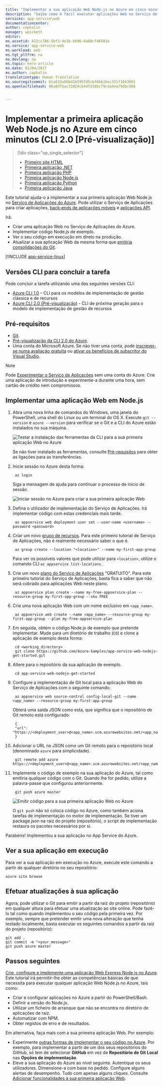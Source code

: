 ```yaml
---
title: "Implementar a sua aplicação Web Node.js no Azure em cinco minutos (CLI 2.0 [Pré-visualização]) | Microsoft Docs"
description: "Saiba como é fácil executar aplicações Web no Serviço de Aplicações mediante a implementação de uma aplicação Node.js de exemplo. Comece a programar verdadeiramente em pouco tempo e a ver resultados imediatos."
services: app-service\web
documentationcenter: 
author: cephalin
manager: wpickett
editor: 
ms.assetid: 412cc786-5bf3-4e1b-b696-6a08cf46501e
ms.service: app-service-web
ms.workload: web
ms.tgt_pltfrm: na
ms.devlang: na
ms.topic: hero-article
ms.date: 01/04/2017
ms.author: cephalin
translationtype: Human Translation
ms.sourcegitcommit: b1a633a86bd1b5997d5cbf66b16ec351f1043901
ms.openlocfilehash: 06a8dfbac31024cb44fd38bcf9c4a4ea79dbc968


---
```

# <a name="deploy-your-first-nodejs-web-app-to-azure-in-five-minutes-cli-20-preview"></a>Implementar a primeira aplicação Web Node.js no Azure em cinco minutos (CLI 2.0 [Pré-visualização)]

> [!div class="op_single_selector"]
> * [Primeiro site HTML](app-service-web-get-started-html.md)
> * [Primeira aplicação .NET](app-service-web-get-started-dotnet.md)
> * [Primeira aplicação PHP](app-service-web-get-started-php.md)
> * [Primeira aplicação Node.js](app-service-web-get-started-nodejs.md)
> * [Primeira aplicação Python](app-service-web-get-started-python.md)
> * [Primeira aplicação Java](app-service-web-get-started-java.md)
> 
> 

Este tutorial ajuda-o a implementar a sua primeira aplicação Web Node.js no [Serviço de Aplicações do Azure](../app-service/app-service-value-prop-what-is.md).
Pode utilizar o Serviço de Aplicações para criar aplicações, [back-ends de aplicações móveis](/documentation/learning-paths/appservice-mobileapps/) e [aplicações API](../app-service-api/app-service-api-apps-why-best-platform.md).

Irá: 

* Criar uma aplicação Web no Serviço de Aplicações do Azure.
* Implementar código Node.js de exemplo.
* Ver o seu código em execução em direto na produção.
* Atualizar a sua aplicação Web da mesma forma que [emitiria consolidações do Git](https://git-scm.com/docs/git-push).

[!INCLUDE [app-service-linux](../../includes/app-service-linux.md)]

## <a name="cli-versions-to-complete-the-task"></a>Versões CLI para concluir a tarefa

Pode concluir a tarefa utilizando uma das seguintes versões CLI:

- [Azure CLI 1.0](app-service-web-get-started-nodejs-cli-nodejs.md) – CLI para os modelos de implementação de gestão clássica e de recursos
- [Azure CLI 2.0 (Pré-visualização)](app-service-web-get-started-nodejs.md) - CLI de próxima geração para o modelo de implementação de gestão de recursos

## <a name="prerequisites"></a>Pré-requisitos
* [Git](http://www.git-scm.com/downloads).
* [Pré-visualização da CLI 2.0 do Azure](/cli/azure/install-az-cli2).
* Uma conta do Microsoft Azure. Se não tiver uma conta, pode [inscrever-se numa avaliação gratuita](https://azure.microsoft.com/pricing/free-trial/?WT.mc_id=A261C142F) ou [ativar os benefícios de subscritor do Visual Studio](https://azure.microsoft.com/pricing/member-offers/msdn-benefits-details/?WT.mc_id=A261C142F).

> [!NOTE]
> Pode [Experimentar o Serviço de Aplicações](https://azure.microsoft.com/try/app-service/) sem uma conta do Azure. Crie uma aplicação de introdução e experimente-a durante uma hora, sem cartão de crédito nem compromissos.
> 
> 

## <a name="deploy-a-nodejs-web-app"></a>Implementar uma aplicação Web em Node.js
1. Abra uma nova linha de comandos do Windows, uma janela do PowerShell, uma shell do Linux ou um terminal do OS X. Execute `git --version` e `azure --version` para verificar se o Git e a CLI do Azure estão instalados no sua máquina.
   
    ![Testar a instalação das ferramentas da CLI para a sua primeira aplicação Web no Azure](./media/app-service-web-get-started-languages/1-test-tools-2.0.png)
   
    Se não tiver instalado as ferramentas, consulte [Pré-requisitos](#Prerequisites) para obter as ligações para as transferências.
2. Inicie sessão no Azure desta forma:
   
        az login
   
    Siga a mensagem de ajuda para continuar o processo de início de sessão.
   
    ![Iniciar sessão no Azure para criar a sua primeira aplicação Web](./media/app-service-web-get-started-languages/3-azure-login-2.0.png)

3. Defina o utilizador de implementação do Serviço de Aplicações. Irá implementar código com estas credenciais mais tarde.
   
        az appservice web deployment user set --user-name <username> --password <password>

3. Criar um novo [grupo de recursos](../azure-resource-manager/resource-group-overview.md). Para este primeiro tutorial de Serviço de Aplicações, não é realmente necessário saber o que é.

        az group create --location "<location>" --name my-first-app-group

    Para ver os possíveis valores que pode utilizar para `<location>`, utilize o comando CLI `az appservice list-locations`.

3. Crie um novo [plano do Serviço de Aplicações](../app-service/azure-web-sites-web-hosting-plans-in-depth-overview.md) "GRATUITO". Para este primeiro tutorial do Serviço de Aplicações, basta fica a saber que não será cobrado para aplicações Web neste plano.

        az appservice plan create --name my-free-appservice-plan --resource-group my-first-app-group --sku FREE

4. Crie uma nova aplicação Web com um nome exclusivo em `<app_name>`.

        az appservice web create --name <app_name> --resource-group my-first-app-group --plan my-free-appservice-plan

4. Em seguida, obtém o código Node.js de exemplo que pretende implementar. Mude para um diretório de trabalho (`CD`) e clone a aplicação de exemplo desta forma:
   
        cd <working_directory>
        git clone https://github.com/Azure-Samples/app-service-web-nodejs-get-started.git

5. Altere para o repositório da sua aplicação de exemplo.
   
        cd app-service-web-nodejs-get-started
5. Configure a implementação de Git local para a aplicação Web do Serviço de Aplicações com o seguinte comando:

        az appservice web source-control config-local-git --name <app_name> --resource-group my-first-app-group

    Obterá uma saída JSON como esta, que significa que o repositório de Git remoto está configurado:

        {
        "url": "https://<deployment_user>@<app_name>.scm.azurewebsites.net/<app_name>.git"
        }

6. Adicionar o URL no JSON como um Git remoto para o repositório local (denominado `azure` para simplicidade).

        git remote add azure https://<deployment_user>@<app_name>.scm.azurewebsites.net/<app_name>.git
   
7. Implemente o código de exemplo na sua aplicação do Azure, tal como emitiria qualquer código com o Git. Quando lhe for pedido, utilize a palavra-passe que configurou anteriormente.
   
        git push azure master
   
    ![Emitir código para a sua primeira aplicação Web no Azure](./media/app-service-web-get-started-languages/node-git-push.png)
   
    O `git push` não só coloca código no Azure, como também aciona tarefas de implementação no motor de implementação. 
    Se tiver um package.json na raiz do projeto (repositório), o script de implementação restaura os pacotes necessários por si. 

Parabéns! Implementou a sua aplicação no App Service do Azure.

## <a name="see-your-app-running-live"></a>Ver a sua aplicação em execução
Para ver a sua aplicação em execução no Azure, execute este comando a partir de qualquer diretório no seu repositório:

    azure site browse

## <a name="make-updates-to-your-app"></a>Efetuar atualizações à sua aplicação
Agora, pode utilizar o Git para emitir a partir da raiz do projeto (repositório) em qualquer altura para efetuar uma atualização ao site online. Pode fazê-lo tal como quando implementou o seu código pela primeira vez. Por exemplo, sempre que pretender emitir uma nova alteração que tenha testado localmente, basta executar os seguintes comandos a partir da raiz do projeto (repositório):

    git add .
    git commit -m "<your_message>"
    git push azure master

## <a name="next-steps"></a>Passos seguintes
[Crie, configure e implemente uma aplicação Web Express Node.js no Azure](app-service-web-nodejs-get-started.md). Este tutorial irá permitir-lhe obter as competências básicas de que necessita para executar qualquer aplicação Web Node.js no Azure, tais como:

* Criar e configurar aplicações no Azure a partir do PowerShell/Bash.
* Definir a versão do Node.js.
* Utilizar um ficheiro de arranque que não se encontra no diretório de aplicações de raiz.
* Automatizar com NPM.
* Obter registos de erro e de resultados.

Em alternativa, faça mais com a sua primeira aplicação Web. Por exemplo:

* Experimente [outras formas de implementar o seu código no Azure](web-sites-deploy.md). Por exemplo, para implementar a partir de um dos seus repositórios do GitHub, só tem de selecionar **GitHub** em vez de **Repositório de Git Local** nas **Opções de implementação**.
* Eleve a sua aplicação do Azure ao nível seguinte. Autentique os seus utilizadores. Dimensione-a com base no pedido. Configure alguns alertas de desempenho. Tudo com apenas alguns cliques. Consulte [Adicionar funcionalidades à sua primeira aplicação Web](app-service-web-get-started-2.md).




<!--HONumber=Feb17_HO2-->


